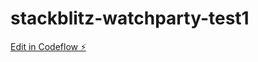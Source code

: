 # stackblitz-watchparty-test1

[Edit in Codeflow ⚡️](https://stackblitz.com/~/github.com/10xvick/stackblitz-watchparty-test1)